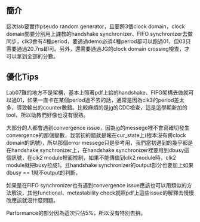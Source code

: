## 簡介
這次lab要實作pseudo random generator，且要跨3個clock domain，clock domain間要分別用上課教的handshake synchronizer、FIFO synchronizer去做同步，clk3會有4種period，要通過demo必須4種period都可以跑過01，但03只需要通過20.7ns即可。另外，還需要通過JG的clock domain crossing檢查，才可以拿到全部的分數。

## 優化Tips
Lab07難的地方不是架構，基本上照著pdf上給的handshake、FIFO架構去做就可以過01，如果一直卡在某個period過不去的話，通常是因為clk3的period差太多，導致輸出的counter數錯。比較麻煩的是jg的CDC檢查，這是這學期新加的tool，所以助教們好像也沒有很熟。

大部分的人都會遇到convergence issue，因為jg的messege裡不會寫確切發生convergence的那個變數，我當初的錯就是報在cur_state上(根本沒有跨clock domain的訊號)，所以那個error messege只是參考用，我們當初遇到的幾乎都是在handshake synchronizer上，在handshake synchronizer裡要用到dbusy這個訊號，在clk2 module裡面控制，如果不能傳值到clk2 module時，clk2 module就把busy拉成1，且handshake synchronizer的output部分也要加上如果dbusy == 1就不output的判斷。

如果是在FIFO synchronizer也有遇到convergence issue應該也可以用類似的方法解決，其他functional、metastability check就照pdf上這些issue的解釋去慢慢改應該就沒什麼問題。

Performance的部分因為這次只佔5%，所以沒有特別去拚。

